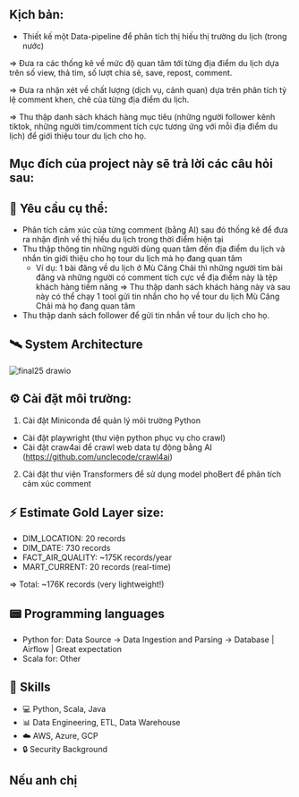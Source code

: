 ## Kịch bản:
- Thiết kế một Data-pipeline để phân tích thị hiếu thị trường du lịch (trong nước)

=> Đưa ra các thống kê về mức độ quan tâm tới từng địa điểm du lịch dựa trên số view, thả tim, số lượt chia sẻ, save, repost, comment.

=> Đưa ra nhận xét về chất lượng (dịch vụ, cảnh quan) dựa trên phân tích tỷ lệ comment khen, chê của từng địa điểm du lịch.

=> Thu thập danh sách khách hàng mục tiêu (những người follower kênh tiktok, những người tim/comment tích cực tương ứng với mỗi địa điểm du lịch) để giới thiệu tour du lịch cho họ.

## Mục đích của project này sẽ trả lời các câu hỏi sau:


## 🎯 Yêu cầu cụ thể:

- Phân tích cảm xúc của từng comment (bằng AI) sau đó thống kê để đưa ra nhận định về thị hiếu du lịch trong thời điểm hiện tại
- Thu thập thông tin những người dùng quan tâm đến địa điểm du lịch và nhắn tin giới thiệu cho họ tour du lịch mà họ đang quan tâm
  + Ví dụ: 1 bài đăng về du lịch ở Mù Căng Chải thì những người tim bài đăng và những người có comment tích cực về địa điểm này là tệp khách hàng tiềm     năng => Thu thập danh sách khách hàng này và sau này có thể chạy 1 tool gửi tin nhắn cho họ về tour du lịch Mù Căng Chải mà họ đang quan tâm
- Thu thập danh sách follower để gửi tin nhắn về tour du lịch cho họ.

## 🛰️ System Architecture

![final25 drawio](https://github.com/user-attachments/assets/9e094684-a290-4b81-8c4a-93fe2b955d82)





## ⚙️ Cài đặt môi trường:
1. Cài đặt Miniconda để quản lý môi trường Python
  - Cài đặt playwright (thư viện python phục vụ cho crawl)
  - Cài đặt craw4ai để crawl web data tự động bằng AI (https://github.com/unclecode/crawl4ai)
2. Cài đặt thư viện Transformers để sử dụng model phoBert để phân tích cảm xúc comment
## ⚡ Estimate Gold Layer size:
- DIM_LOCATION:     20 records
- DIM_DATE:         730 records  
- FACT_AIR_QUALITY: ~175K records/year
- MART_CURRENT:     20 records (real-time)

=> Total: ~176K records (very lightweight!)

## 📟 Programming languages
- Python for: Data Source -> Data Ingestion and Parsing -> Database | Airflow | Great expectation
- Scala for: Other

## 🚀 Skills
- 💻 Python, Scala, Java
- 📊 Data Engineering, ETL, Data Warehouse
- ☁️ AWS, Azure, GCP
- 🔒 Security Background

## Nếu anh chị
